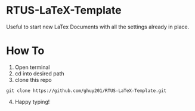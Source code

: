 # RTUS-LaTeX-Template

Useful to start new LaTex Documents with all the settings already in place.

# How To
1. Open terminal
2. cd into desired path
3. clone this repo
```
git clone https://github.com/ghuy201/RTUS-LaTeX-Template.git
```
4. Happy typing!
